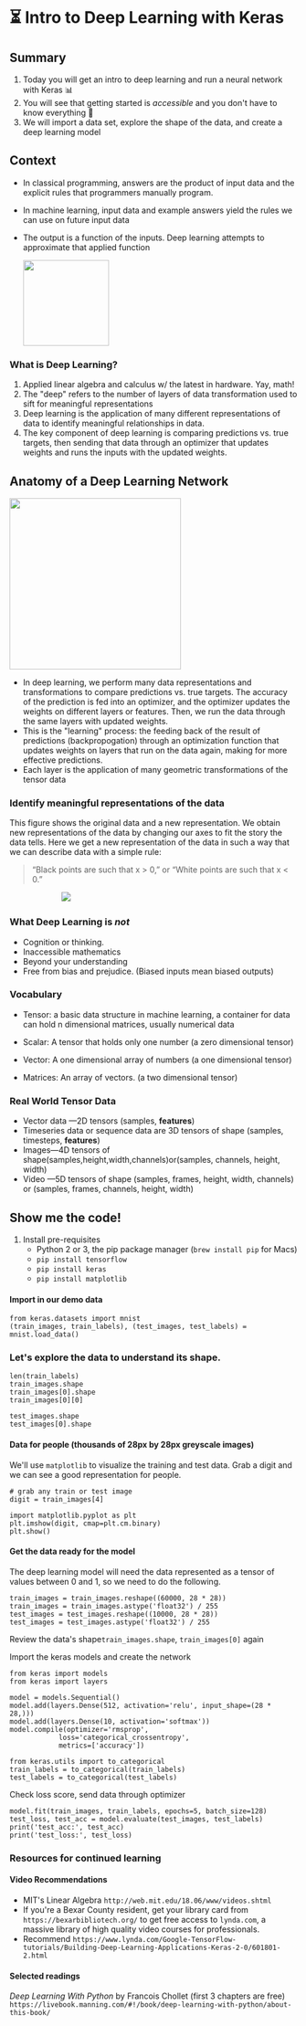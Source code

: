 # ⏳ Intro to Deep Learning with Keras

## Summary

1. Today you will get an intro to deep learning and run a neural network with Keras 📊 
1. You will see that getting started is *accessible* and you don't have to know everything 💭
1. We will import a data set, explore the shape of the data, and create a deep learning model


## Context
- In classical programming, answers are the product of input data and the explicit rules that programmers manually program.

- In machine learning, input data and example answers yield the rules we can use on future input data

- The output is a function of the inputs. Deep learning attempts to approximate that applied function 

  <img src="https://dpzbhybb2pdcj.cloudfront.net/chollet/Figures/01fig02.jpg" height=150 >

  

### What is Deep Learning? 
1. Applied linear algebra and calculus w/ the latest in hardware. Yay, math!
2. The "deep" refers to the number of layers of data transformation used to sift for meaningful representations
3. Deep learning is the application of many different representations of data to identify meaningful relationships in data.
4. The key component of deep learning is comparing predictions vs. true targets, then sending that data through an optimizer that updates weights and runs the inputs with the updated weights. 





## Anatomy of a Deep Learning Network

<img src="https://dpzbhybb2pdcj.cloudfront.net/chollet/Figures/01fig09.jpg" height="300px">


- In deep learning, we perform many data representations and transformations to compare predictions vs. true targets. The accuracy of the prediction is fed into an optimizer, and the optimizer updates the weights on different layers or features. Then, we run the data through the same layers with updated weights.
- This is the "learning" process: the feeding back of the result of predictions (backpropogation) through an optimization function that updates weights on layers that run on the data again, making for more effective predictions.
- Each layer is the application of many geometric transformations of the tensor data

### Identify meaningful representations of the data

This figure shows the original data and a new representation. We obtain new representations of the data by changing our axes to fit the story the data tells. Here we get a new representation of the data in such a way that we can describe data with a simple rule:

> “Black points are such that x > 0,” or “White points are such that x < 0.”

&nbsp;&nbsp;&nbsp;&nbsp;&nbsp;&nbsp;&nbsp;&nbsp;&nbsp;&nbsp;&nbsp;&nbsp;&nbsp;&nbsp;&nbsp;&nbsp;&nbsp;&nbsp;&nbsp;&nbsp;&nbsp;&nbsp;&nbsp;<img src="https://dpzbhybb2pdcj.cloudfront.net/chollet/Figures/01fig04.jpg" >



### What Deep Learning is *not*
- Cognition or thinking.
- Inaccessible mathematics
- Beyond your understanding
- Free from bias and prejudice. (Biased inputs mean biased outputs) 

### Vocabulary
- Tensor: a basic data structure in machine learning, a container for data can hold n dimensional matrices, usually numerical data

- Scalar: A tensor that holds only one number  (a zero dimensional tensor)

- Vector: A one dimensional array of numbers (a one dimensional tensor)

- Matrices: An array of vectors. (a two dimensional tensor)

    

### Real World Tensor Data
- Vector data —2D tensors (samples, **features**)
- Timeseries data or sequence data are 3D tensors of shape (samples, timesteps,
**features**)
- Images—4D tensors of shape(samples,height,width,channels)or(samples,
channels, height, width)
- Video —5D tensors of shape (samples, frames, height, width, channels) or
(samples, frames, channels, height, width)


## Show me the code!
1. Install pre-requisites
    - Python 2 or 3, the pip package manager (`brew install pip` for Macs)
    - `pip install tensorflow`
    - `pip install keras`
    - `pip install matplotlib`

#### Import in our demo data

    from keras.datasets import mnist
    (train_images, train_labels), (test_images, test_labels) = mnist.load_data()





### Let's explore the data to understand its shape.

    len(train_labels)
    train_images.shape
    train_images[0].shape
    train_images[0][0]
    
    test_images.shape
    test_images[0].shape

#### Data for people (thousands of 28px by 28px greyscale images)

We'll use `matplotlib` to visualize the training and test data. Grab a digit and we can see a good representation for people.

```
# grab any train or test image
digit = train_images[4]

import matplotlib.pyplot as plt
plt.imshow(digit, cmap=plt.cm.binary)
plt.show()
```

#### Get the data ready for the model

The deep learning model will need the data represented as a tensor of values between 0 and 1, so we need to do the following.

```
train_images = train_images.reshape((60000, 28 * 28))
train_images = train_images.astype('float32') / 255
test_images = test_images.reshape((10000, 28 * 28))
test_images = test_images.astype('float32') / 255
```

Review the data's shape`train_images.shape`, `train_images[0]` again

Import the keras models and create the network

    from keras import models
    from keras import layers
    
    model = models.Sequential()
    model.add(layers.Dense(512, activation='relu', input_shape=(28 * 28,)))
    model.add(layers.Dense(10, activation='softmax'))
    model.compile(optimizer='rmsprop',
                loss='categorical_crossentropy',
                metrics=['accuracy'])

    from keras.utils import to_categorical
    train_labels = to_categorical(train_labels)
    test_labels = to_categorical(test_labels)

Check loss score, send data through optimizer

    model.fit(train_images, train_labels, epochs=5, batch_size=128)
    test_loss, test_acc = model.evaluate(test_images, test_labels)
    print('test_acc:', test_acc)
    print('test_loss:', test_loss)



### Resources for continued learning

#### Video Recommendations

- MIT's Linear Algebra `http://web.mit.edu/18.06/www/videos.shtml`
- If you're a Bexar County resident, get your library card from `https://bexarbibliotech.org/` to get free access to `lynda.com`, a massive library of high quality video courses for professionals.
- Recommend `https://www.lynda.com/Google-TensorFlow-tutorials/Building-Deep-Learning-Applications-Keras-2-0/601801-2.html`

#### Selected readings

*Deep Learning With Python* by Francois Chollet (first 3 chapters are free) `https://livebook.manning.com/#!/book/deep-learning-with-python/about-this-book/`
